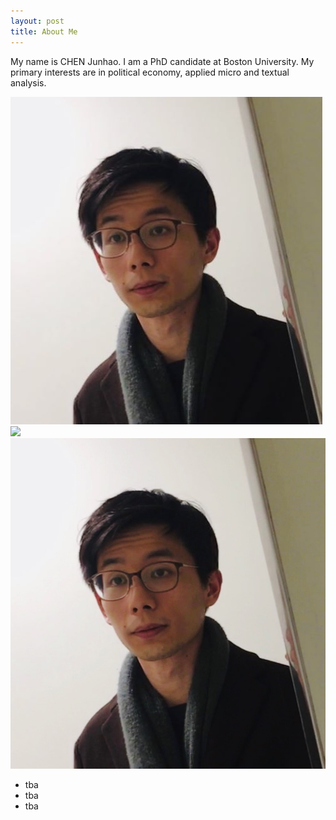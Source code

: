 ```yaml
---
layout: post
title: About Me
---
```



My name is CHEN Junhao. I am a PhD candidate at Boston University. My primary interests are in political economy, applied micro and textual analysis. 

![](\assets\zpsmall.JPG)
![](\assets\zpmid.JPG)
![](\assets\zpsquare.JPG)

* tba
* tba
* tba
